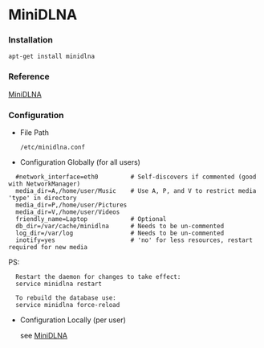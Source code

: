 # MiniDLNA

### Installation
`apt-get install minidlna`

### Reference
[MiniDLNA](https://help.ubuntu.com/community/MiniDLNA)

### Configuration
  + File Path<p>
    `/etc/minidlna.conf`<p>

  + Configuration Globally (for all users)
  ```
    #network_interface=eth0         # Self-discovers if commented (good with NetworkManager)
    media_dir=A,/home/user/Music    # Use A, P, and V to restrict media 'type' in directory
    media_dir=P,/home/user/Pictures
    media_dir=V,/home/user/Videos
    friendly_name=Laptop            # Optional
    db_dir=/var/cache/minidlna      # Needs to be un-commented
    log_dir=/var/log                # Needs to be un-commented
    inotify=yes                     # 'no' for less resources, restart required for new media
  ```
  PS:
  ```
    Restart the daemon for changes to take effect:
    service minidlna restart

    To rebuild the database use:
    service minidlna force-reload
  ```

  + Configuration Locally (per user)<p>
  see [MiniDLNA](https://help.ubuntu.com/community/MiniDLNA)<p>
